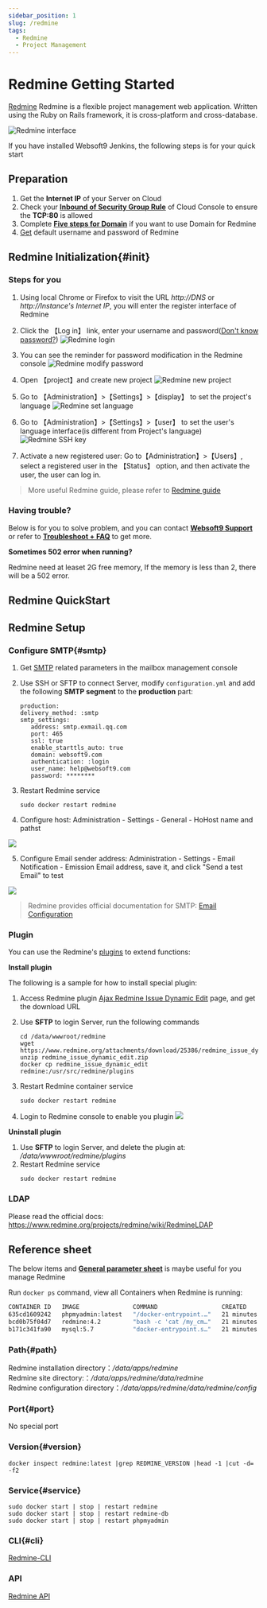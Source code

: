 ```yaml
---
sidebar_position: 1
slug: /redmine
tags:
  - Redmine
  - Project Management
---
```


# Redmine Getting Started

[Redmine](https://www.redmine.org/) Redmine is a flexible project management web application. Written using the Ruby on Rails framework, it is cross-platform and cross-database.

![Redmine interface](https://libs.websoft9.com/Websoft9/DocsPicture/zh/redmine/redmine-gui-websoft9.jpg)


If you have installed Websoft9 Jenkins, the following steps is for your quick start

## Preparation

1. Get the **Internet IP** of your Server on Cloud
2. Check your **[Inbound of Security Group Rule](./administrator/firewall#security)** of Cloud Console to ensure the **TCP:80** is allowed
3. Complete **[Five steps for Domain](./administrator/domain_step)** if you want to use Domain for Redmine
4. [Get](./user/credentials) default username and password of Redmine


## Redmine Initialization{#init}

### Steps for you

1. Using local Chrome or Firefox to visit the URL *http://DNS* or *http://Instance's Internet IP*, you will enter the register interface of Redmine

2. Click the 【Log in】 link, enter your username and password([Don't know password?](./user/credentials))
   ![Redmine login](https://libs.websoft9.com/Websoft9/DocsPicture/en/redmine/redmine-login-websoft9.png)

3. You can see the reminder for password modification in the Redmine console
   ![Redmine modify password](https://libs.websoft9.com/Websoft9/DocsPicture/en/redmine/redmine-resetpwf-websoft9.png)

4. Open 【project】and create new project
   ![Redmine new project](https://libs.websoft9.com/Websoft9/DocsPicture/en/redmine/redmine-createproject-websoft9.png)

5. Go to 【Administration】>【Settings】>【display】 to set the project's language
   ![Redmine set language](https://libs.websoft9.com/Websoft9/DocsPicture/en/redmine/redmine-language-websoft9.png)

6. Go to 【Administration】>【Settings】>【user】 to set the user's language interface(is different from Project's language)
   ![Redmine SSH key](https://libs.websoft9.com/Websoft9/DocsPicture/en/redmine/redmine-userlanguage-websoft9.png)
   
7. Activate a new registered user: Go to【Administration】>【Users】, select a registered user in the 【Status】 option, and then activate the user, the user can log in.

> More useful Redmine guide, please refer to [Redmine guide](https://www.redmine.org/projects/redmine/wiki/Guide)

### Having trouble?

Below is for you to solve problem, and you can contact **[Websoft9 Support](./helpdesk)** or refer to **[Troubleshoot + FAQ](./faq#setup)** to get more.  

**Sometimes 502 error when running?**

Redmine need at leaset 2G free memory, If the memory is less than 2, there will be a 502 error.

## Redmine QuickStart


## Redmine Setup

### Configure SMTP{#smtp}

1. Get [SMTP](./administrator/smtp) related parameters in the mailbox management console

2. Use SSH or SFTP to connect Server, modify `configuration.yml` and add the following **SMTP segment** to the **production** part: 
   ```
   production:
   delivery_method: :smtp
   smtp_settings:
      address: smtp.exmail.qq.com
      port: 465
      ssl: true
      enable_starttls_auto: true
      domain: websoft9.com
      authentication: :login
      user_name: help@websoft9.com
      password: ********

   ```
3. Restart Redmine service
   ```
   sudo docker restart redmine
   ```
4. Configure host: Administration - Settings - General - HoHost name and pathst

![](https://libs.websoft9.com/Websoft9/DocsPicture/en/redmine/redmine-sethost-websoft9.png)

5. Configure Email sender address: Administration - Settings - Email Notification - Emission Email address, save it, and click "Send a test Email" to test
   
![](https://libs.websoft9.com/Websoft9/DocsPicture/en/redmine/redmine-smtp-websoft9.png)

> Redmine provides  official documentation for SMTP: [Email Configuration](https://www.redmine.org/projects/redmine/wiki/EmailConfiguration)

### Plugin

You can use the Redmine's [plugins](https://www.redmine.org/plugins) to extend functions:

**Install plugin**

The following is a sample for how to install special plugin:  

1. Access Redmine plugin [Ajax Redmine Issue Dynamic Edit](https://www.redmine.org/plugins/redmine_issue_dynamic_edit) page, and get the download URL

2. Use **SFTP** to login Server, run the following commands
   ```
   cd /data/wwwroot/redmine
   wget https://www.redmine.org/attachments/download/25386/redmine_issue_dynamic_edit.zip
   unzip redmine_issue_dynamic_edit.zip 
   docker cp redmine_issue_dynamic_edit redmine:/usr/src/redmine/plugins
   ```

4. Restart Redmine container service
   ```
   sudo docker restart redmine
   ```
   
5. Login to Redmine console to enable you plugin
   ![](https://libs.websoft9.com/Websoft9/DocsPicture/zh/redmine/redmine-installplugindy-websoft9.png)

**Uninstall plugin**

1. Use **SFTP** to login Server, and delete the plugin at: */data/wwwroot/redmine/plugins*
2. Restart Redmine service
   ```
   sudo docker restart redmine
   ```

### LDAP

Please read the official docs: https://www.redmine.org/projects/redmine/wiki/RedmineLDAP


## Reference sheet

The below items and **[General parameter sheet](./administrator/parameter)** is maybe useful for you manage Redmine

Run `docker ps` command, view all Containers when Redmine is running:

```bash
CONTAINER ID   IMAGE               COMMAND                  CREATED          STATUS          PORTS                                                  NAMES
635cd1609242   phpmyadmin:latest   "/docker-entrypoint.…"   21 minutes ago   Up 21 minutes   0.0.0.0:9090->80/tcp, :::9090->80/tcp                  phpmyadmin
bcd0b75f04d7   redmine:4.2         "bash -c 'cat /my_cm…"   21 minutes ago   Up 21 minutes   0.0.0.0:9001->3000/tcp, :::9001->3000/tcp              redmine
b171c341fa90   mysql:5.7           "docker-entrypoint.s…"   21 minutes ago   Up 21 minutes   0.0.0.0:3306->3306/tcp, :::3306->3306/tcp, 33060/tcp   redmine-db
```



### Path{#path}

Redmine installation directory：*/data/apps/redmine*  
Redmine site directory:：*/data/apps/redmine/data/redmine*  
Redmine configuration directory：*/data/apps/redmine/data/redmine/config*  

### Port{#port}

No special port

### Version{#version}

```shell
docker inspect redmine:latest |grep REDMINE_VERSION |head -1 |cut -d= -f2
```

### Service{#service}

```shell
sudo docker start | stop | restart redmine
sudo docker start | stop | restart redmine-db
sudo docker start | stop | restart phpmyadmin
```

### CLI{#cli}

[Redmine-CLI](https://pypi.org/project/Redmine-CLI/)

### API

[Redmine API](https://www.redmine.org/projects/redmine/wiki/Rest_api)

